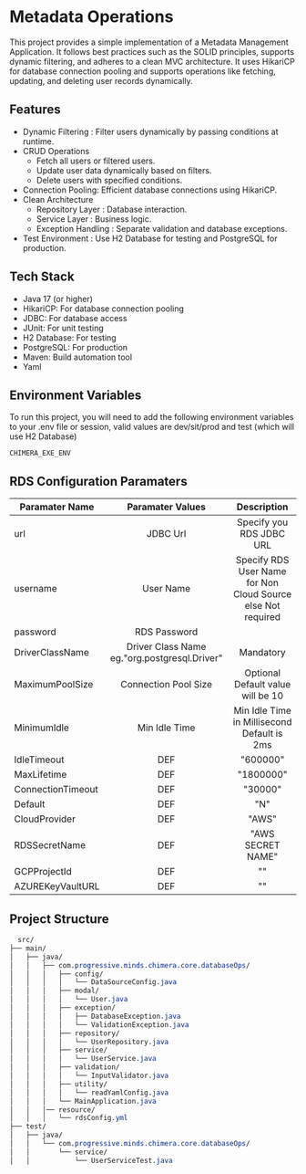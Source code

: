 
# Metadata Operations


This project provides a simple implementation of a Metadata Management Application. It follows best practices such as the SOLID principles, supports dynamic filtering, and adheres to a clean MVC architecture. It uses HikariCP for database connection pooling and supports operations like fetching, updating, and deleting user records dynamically.

## Features

- Dynamic Filtering : Filter users dynamically by passing conditions at runtime.
- CRUD Operations
    - Fetch all users or filtered users.
    - Update user data dynamically based on filters.
    - Delete users with specified conditions.
- Connection Pooling: Efficient database connections using HikariCP.
- Clean Architecture
    - Repository Layer : Database interaction.
    - Service Layer : Business logic.
    - Exception Handling : Separate validation and database exceptions.
- Test Environment : Use H2 Database for testing and PostgreSQL for production.



## Tech Stack

- Java 17 (or higher)
- HikariCP: For database connection pooling
- JDBC: For database access
- JUnit: For unit testing
- H2 Database: For testing
- PostgreSQL: For production
- Maven: Build automation tool
- Yaml
## Environment Variables

To run this project, you will need to add the following environment variables to your .env file or session, valid values are dev/sit/prod and test (which will use H2 Database)

`CHIMERA_EXE_ENV`

## RDS Configuration Paramaters

| Paramater Name  |Paramater Values| Description|
| -------------   |:-------------:|  :-------------:|
url| JDBC Url| Specify you RDS JDBC URL
username |User Name | Specify RDS User Name for Non Cloud Source else Not required
password |RDS Password|| Specify RDS Password for Non Cloud Source else Not required
DriverClassName |Driver Class Name eg."org.postgresql.Driver"|Mandatory
MaximumPoolSize |Connection Pool Size| Optional Default value will be 10
MinimumIdle |Min Idle Time | Min Idle Time in Millisecond Default is 2ms
IdleTimeout |DEF| "600000"
MaxLifetime |DEF| "1800000"
ConnectionTimeout |DEF| "30000"
Default |DEF| "N"
CloudProvider |DEF| "AWS"
RDSSecretName |DEF| "AWS SECRET NAME"
GCPProjectId |DEF| ""
AZUREKeyVaultURL |DEF| ""

## Project Structure

```css
  src/
├── main/
│   ├── java/
│   │   ├── com.progressive.minds.chimera.core.databaseOps/
│   │   │   ├── config/
│   │   │   │   └── DataSourceConfig.java
│   │   │   ├── modal/
│   │   │   │   └── User.java
│   │   │   ├── exception/
│   │   │   │   ├── DatabaseException.java
│   │   │   │   └── ValidationException.java
│   │   │   ├── repository/
│   │   │   │   └── UserRepository.java
│   │   │   ├── service/
│   │   │   │   └── UserService.java
│   │   │   ├── validation/
│   │   │   │   └── InputValidator.java
│   │   │   ├── utility/
│   │   │   │   └── readYamlConfig.java
│   │   │   └── MainApplication.java
│   │   │── resource/
│   │   │   └── rdsConfig.yml
├── test/
│   ├── java/
│   │   └── com.progressive.minds.chimera.core.databaseOps/
│   │       └── service/
│   │           └── UserServiceTest.java

